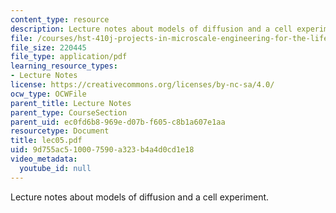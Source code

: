 ```yaml
---
content_type: resource
description: Lecture notes about models of diffusion and a cell experiment.
file: /courses/hst-410j-projects-in-microscale-engineering-for-the-life-sciences-spring-2007/9d755ac510007590a323b4a4d0cd1e18_lec05.pdf
file_size: 220445
file_type: application/pdf
learning_resource_types:
- Lecture Notes
license: https://creativecommons.org/licenses/by-nc-sa/4.0/
ocw_type: OCWFile
parent_title: Lecture Notes
parent_type: CourseSection
parent_uid: ec0fd6b8-969e-d07b-f605-c8b1a607e1aa
resourcetype: Document
title: lec05.pdf
uid: 9d755ac5-1000-7590-a323-b4a4d0cd1e18
video_metadata:
  youtube_id: null
---
```

Lecture notes about models of diffusion and a cell experiment.